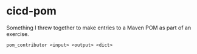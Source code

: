 cicd-pom
========

Something I threw together to make entries to a Maven POM as part of an exercise.

    pom_contributor <input> <output> <dict>


